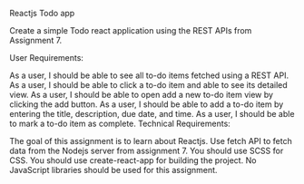 Reactjs Todo app

Create a simple Todo react application using the REST APIs from Assignment 7. 

User Requirements:

As a user, I should be able to see all to-do items fetched using a REST API.
As a user, I should be able to click a to-do item and able to see its detailed view.
As a user, I should be able to open add a new to-do item view by clicking the add button.
As a user, I should be able to add a to-do item by entering the title, description, due date, and time.
As a user, I should be able to mark a to-do item as complete.
Technical Requirements:

The goal of this assignment is to learn about Reactjs.
Use fetch API to fetch data from the Nodejs server from assignment 7.
You should use SCSS for CSS.
You should use create-react-app for building the project.
No JavaScript libraries should be used for this assignment.